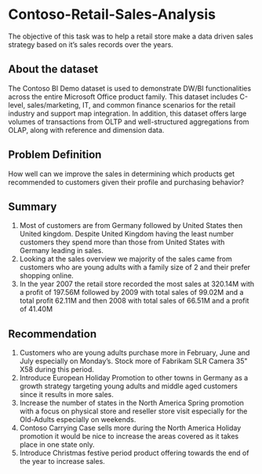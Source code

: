 # Contoso-Retail-Sales-Analysis

The objective of this task was to help a retail store make a data driven sales strategy based on it’s sales records over the years.

## About the dataset

The Contoso BI Demo dataset is used to demonstrate DW/BI functionalities across the entire Microsoft Office product family. This dataset includes C-level, sales/marketing, IT, and common finance scenarios for the retail industry and support map integration. In addition, this dataset offers large volumes of transactions from OLTP and well-structured aggregations from OLAP, along with reference and dimension data.

## Problem Definition
How well can we improve the sales in determining which products get recommended to customers given their profile and purchasing behavior?

## Summary

1. Most of customers are from Germany followed by United States then United kingdom. Despite United Kingdom having the least number customers they spend more than those    from United States with Germany leading in sales.
2. Looking at the sales overview we majority of the sales came from customers who are young adults with a family size of 2 and their prefer shopping online.
3. In the year 2007 the retail store recorded the most sales at 320.14M with a profit of 197.56M followed by 2009 with total sales of 99.02M and a total profit 62.11M      and then 2008 with total sales of 66.51M and a profit of 41.40M

## Recommendation

1. Customers who are young adults purchase more in February, June and July especially on Monday’s. Stock more of Fabrikam SLR Camera 35" X58 during this period.
2. Introduce European Holiday Promotion to other towns in Germany as a growth strategy targeting young adults and middle aged customers since it results in more sales.
3. Increase the number of states in the North America Spring promotion with a focus on physical store and reseller store visit especially for the Old-Adults especially      on weekends.
4. Contoso Carrying Case sells more during the North America Holiday promotion it would be nice to increase the areas covered as it takes place in one state only.
5. Introduce Christmas festive period product offering towards the end of the year to increase sales.
